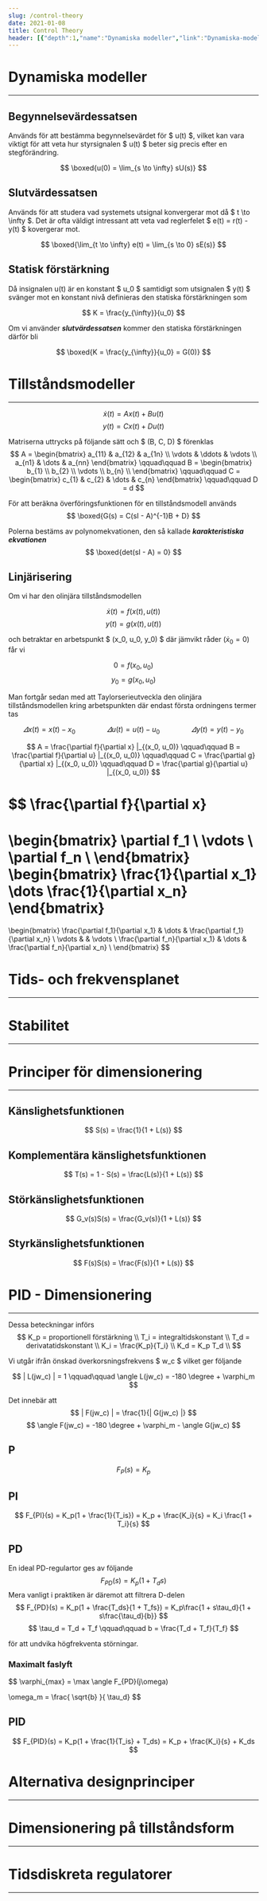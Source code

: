 ```yaml
---
slug: /control-theory
date: 2021-01-08
title: Control Theory
header: [{"depth":1,"name":"Dynamiska modeller","link":"Dynamiska-modeller"},{"depth":2,"name":"Begynnelsevärdessatsen","link":"Begynnelsevardessatsen"},{"depth":2,"name":"Slutvärdessatsen","link":"Slutvardessatsen"},{"depth":2,"name":"Statisk förstärkning","link":"Statisk-forstarkning"},{"depth":1,"name":"Tillståndsmodeller","link":"Tillstandsmodeller"},{"depth":2,"name":"Linjärisering","link":"Linjarisering"},{"depth":1,"name":"Tids- och frekvensplanet","link":"Tids--och-frekvensplanet"},{"depth":1,"name":"Stabilitet","link":"Stabilitet"},{"depth":1,"name":"Principer för dimensionering","link":"Principer-for-dimensionering"},{"depth":2,"name":"Känslighetsfunktionen","link":"Kanslighetsfunktionen"},{"depth":2,"name":"Komplementära känslighetsfunktionen","link":"Komplementara-kanslighetsfunktionen"},{"depth":2,"name":"Störkänslighetsfunktionen","link":"Storkanslighetsfunktionen"},{"depth":2,"name":"Styrkänslighetsfunktionen","link":"Styrkanslighetsfunktionen"},{"depth":1,"name":"PID - Dimensionering","link":"PID---Dimensionering"},{"depth":2,"name":"P","link":"P"},{"depth":2,"name":"PI","link":"PI"},{"depth":2,"name":"PD","link":"PD"},{"depth":3,"name":"Maximalt faslyft","link":"Maximalt-faslyft"},{"depth":2,"name":"PID","link":"PID"},{"depth":1,"name":"Alternativa designprinciper","link":"Alternativa-designprinciper"},{"depth":1,"name":"Dimensionering på tillståndsform","link":"Dimensionering-pa-tillstandsform"},{"depth":1,"name":"Tidsdiskreta regulatorer","link":"Tidsdiskreta-regulatorer"}]
---
```


# Dynamiska modeller
---

## Begynnelsevärdessatsen
Används för att bestämma begynnelsevärdet för $ u(t) $, vilket kan vara viktigt för att veta hur styrsignalen $ u(t) $ beter sig precis efter en stegförändring.

$$
\boxed{u(0) = \lim_{s \to \infty} sU(s)}
$$


## Slutvärdessatsen
Används för att studera vad systemets utsignal konvergerar mot då $ t \to \infty $. Det är ofta väldigt intressant att veta vad reglerfelet $ e(t) = r(t) - y(t) $ kovergerar mot.

$$
\boxed{\lim_{t \to \infty} e(t) = \lim_{s \to 0} sE(s)}
$$


## Statisk förstärkning
Då insignalen u(t) är en konstant $ u_0 $ samtidigt som utsignalen $ y(t) $ svänger mot en konstant nivå definieras den statiska förstärkningen som

$$
K = \frac{y_{\infty}}{u_0}
$$

Om vi använder ***slutvärdessatsen*** kommer den statiska förstärkningen därför bli

$$
\boxed{K = \frac{y_{\infty}}{u_0} = G(0)}
$$

# Tillståndsmodeller
---
$$
\dot x(t) = Ax(t) + Bu(t)
$$
$$
y(t) = Cx(t) + Du(t)
$$

Matriserna uttrycks på följande sätt och $ (B, C, D) $ förenklas
$$
A = \begin{bmatrix}
    a_{11} & a_{12} & a_{1n} \\
    \vdots & \ddots & \vdots \\
    a_{n1} & \dots  & a_{nn}
    \end{bmatrix}
\qquad\qquad
B = \begin{bmatrix}
    b_{1} \\
    b_{2} \\
    \vdots \\
    b_{n} \\
    \end{bmatrix}
\qquad\qquad
C = \begin{bmatrix}
    c_{1} & c_{2} & \dots & c_{n}
    \end{bmatrix}
\qquad\qquad
D = d
$$

För att beräkna överföringsfunktionen för en tillståndsmodell används
$$
\boxed{G(s) = C(sI - A)^{-1}B + D}
$$

Polerna bestäms av polynomekvationen, den så kallade ***karakteristiska ekvationen***
$$
\boxed{det(sI - A) = 0}
$$

## Linjärisering
Om vi har den olinjära tillståndsmodellen

$$
\dot x(t) = f(x(t), u(t))
$$
$$
y(t) = g(x(t), u(t))
$$

och betraktar en arbetspunkt $ (x_0, u_0, y_0) $ där jämvikt råder $( \dot x_0 = 0 )$ får vi

$$
0 = f(x_0, u_0)
$$
$$
y_0 = g(x_0, u_0)
$$

Man fortgår sedan med att Taylorserieutveckla den olinjära tillståndsmodellen kring arbetspunkten där endast första ordningens termer tas

$$
\varDelta x(t) = x(t) - x_0
\qquad\qquad
\varDelta u(t) = u(t) - u_0
\qquad\qquad
\varDelta y(t) = y(t) - y_0
$$

$$
A = \frac{\partial f}{\partial x} |_{(x_0, u_0)}
\qquad\qquad
B = \frac{\partial f}{\partial u} |_{(x_0, u_0)}
\qquad\qquad
C = \frac{\partial g}{\partial x} |_{(x_0, u_0)}
\qquad\qquad
D = \frac{\partial g}{\partial u} |_{(x_0, u_0)}
$$

$$
\frac{\partial f}{\partial x}
=
\begin{bmatrix}
    \partial f_1 \\
    \vdots \\
     \partial f_n \\
\end{bmatrix}
\begin{bmatrix}
    \frac{1}{\partial x_1} \dots \frac{1}{\partial x_n}
\end{bmatrix}
=
\begin{bmatrix}
    \frac{\partial f_1}{\partial x_1} & \dots & \frac{\partial f_1}{\partial x_n} \\
    \vdots & & \vdots  \\
    \frac{\partial f_n}{\partial x_1} & \dots & \frac{\partial f_n}{\partial x_n} \\
\end{bmatrix}
$$

# Tids- och frekvensplanet
---

# Stabilitet
---

# Principer för dimensionering
---

## Känslighetsfunktionen
$$
S(s) = \frac{1}{1 + L(s)}
$$

## Komplementära känslighetsfunktionen
$$
T(s) = 1 - S(s) = \frac{L(s)}{1 + L(s)}
$$

## Störkänslighetsfunktionen
$$
G_v(s)S(s) = \frac{G_v(s)}{1 + L(s)}
$$

## Styrkänslighetsfunktionen
$$
F(s)S(s) = \frac{F(s)}{1 + L(s)}
$$

# PID - Dimensionering
---
Dessa beteckningar införs
$$
K_p = proportionell förstärkning \\
T_i = integraltidskonstant \\
T_d = derivatatidskonstant \\
K_i = \frac{K_p}{T_i} \\
K_d = K_p T_d \\
$$

Vi utgår ifrån önskad överkorsningsfrekvens $ w_c $ vilket ger följande

$$
| L(jw_c) |  = 1
\qquad\qquad
\angle L(jw_c) = -180 \degree + \varphi_m
$$

Det innebär att
$$
| F(jw_c) | = \frac{1}{| G(jw_c) |}
$$
$$
\angle F(jw_c) = -180 \degree + \varphi_m - \angle G(jw_c)
$$

## P
$$
F_{P}(s) = K_p
$$

## PI
$$
F_{PI}(s) = K_p(1 + \frac{1}{T_is}) = K_p + \frac{K_i}{s} = K_i \frac{1 + T_i}{s}
$$

## PD
En ideal PD-regulartor ges av följande
$$
F_{PD}(s) = K_p(1 + T_ds)
$$
Mera vanligt i praktiken är däremot att filtrera D-delen
$$
F_{PD}(s) = K_p(1 + \frac{T_ds}{1 + T_fs}) = K_p\frac{1 + s\tau_d}{1 + s\frac{\tau_d}{b}}
$$
$$
\tau_d = T_d + T_f
\qquad\qquad
b = \frac{T_d + T_f}{T_f}
$$

för att undvika högfrekventa störningar.

### Maximalt faslyft
$$
\varphi_{max} = \max \angle F_{PD}(j\omega)

$$
$$
\omega_m = \frac{ \sqrt{b} }{ \tau_d}
$$

## PID
$$
F_{PID}(s) = K_p(1 + \frac{1}{T_is} + T_ds) = K_p + \frac{K_i}{s} + K_ds
$$





# Alternativa designprinciper
---

# Dimensionering på tillståndsform
---

# Tidsdiskreta regulatorer
---